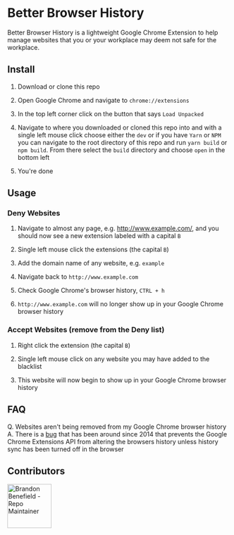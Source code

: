 # Better Browser History
Better Browser History is a lightweight Google Chrome Extension to help manage websites that you or your workplace may deem not safe for the workplace.

## Install
1. Download or clone this repo

2. Open Google Chrome and navigate to `chrome://extensions`

3. In the top left corner click on the button that says `Load Unpacked`

4. Navigate to where you downloaded or cloned this repo into and with a single left mouse click choose either the `dev` or if you have `Yarn` or `NPM` you can navigate to the root directory of this repo and run `yarn build` or `npm build`. From there select the `build` directory and choose `open` in the bottom left

5. You're done

## Usage
### Deny Websites
1. Navigate to almost any page, e.g. http://www.example.com/, and you should now see a new extension labeled with a capital `B`

2. Single left mouse click the extensions (the capital `B`)

3. Add the domain name of any website, e.g. `example`

4. Navigate back to `http://www.example.com`

5. Check Google Chrome's browser history, `CTRL + h`

6. `http://www.example.com` will no longer show up in your Google Chrome browser history

### Accept Websites (remove from the Deny list)
1. Right click the extension (the capital `B`)

2. Single left mouse click on any website you may have added to the blacklist

3. This website will now begin to show up in your Google Chrome browser history

## FAQ
Q. Websites aren't being removed from my Google Chrome browser history  
A. There is a [bug](https://bugs.chromium.org/p/chromium/issues/detail?id=395955) that has been around since 2014 that prevents the Google Chrome Extensions API from altering the browsers history unless history sync has been turned off in the browser

## Contributors
<img alt="Brandon Benefield - Repo Maintainer" src="https://avatars0.githubusercontent.com/u/29239201?v=4" width="100">